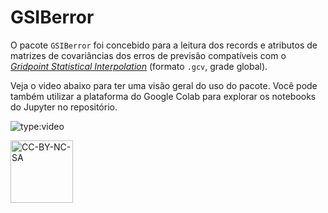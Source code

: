 # GSIBerror 

O pacote `GSIBerror` foi concebido para a leitura dos records e atributos de matrizes de covariâncias dos erros de previsão compatíveis com o [_Gridpoint Statistical Interpolation_](https://dtcenter.org/community-code/gridpoint-statistical-interpolation-gsi) (formato `.gcv`, grade global).

Veja o video abaixo para ter uma visão geral do uso do pacote. Você pode também utilizar a plataforma do Google Colab para explorar os notebooks do Jupyter no repositório.

![type:video](https://youtube.com/embed/utEsGoTVE4o)

<a href="https://creativecommons.org/licenses/by-nc-sa/4.0/legalcode" target="_blank"><img src="https://mirrors.creativecommons.org/presskit/buttons/88x31/png/by-nc-sa.png" alt="CC-BY-NC-SA" width="100"/></a>

